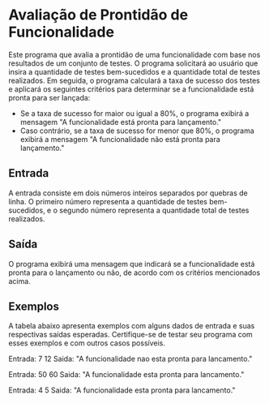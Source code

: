 # Avaliação de Prontidão de Funcionalidade

Este programa que avalia a prontidão de uma funcionalidade com base nos resultados de um conjunto de testes. O programa solicitará ao usuário que insira a quantidade de testes bem-sucedidos e a quantidade total de testes realizados. Em seguida, o programa calculará a taxa de sucesso dos testes e aplicará os seguintes critérios para determinar se a funcionalidade está pronta para ser lançada:

- Se a taxa de sucesso for maior ou igual a 80%, o programa exibirá a mensagem "A funcionalidade está pronta para lançamento."
- Caso contrário, se a taxa de sucesso for menor que 80%, o programa exibirá a mensagem "A funcionalidade não está pronta para lançamento."

## Entrada
A entrada consiste em dois números inteiros separados por quebras de linha. O primeiro número representa a quantidade de testes bem-sucedidos, e o segundo número representa a quantidade total de testes realizados.

## Saída
O programa exibirá uma mensagem que indicará se a funcionalidade está pronta para o lançamento ou não, de acordo com os critérios mencionados acima.

## Exemplos
A tabela abaixo apresenta exemplos com alguns dados de entrada e suas respectivas saídas esperadas. Certifique-se de testar seu programa com esses exemplos e com outros casos possíveis.

Entrada: 7 12
Saida: "A funcionalidade nao esta pronta para lancamento."

Entrada: 50 60
Saida: "A funcionalidade esta pronta para lancamento."

Entrada: 4 5
Saida: "A funcionalidade esta pronta para lancamento."